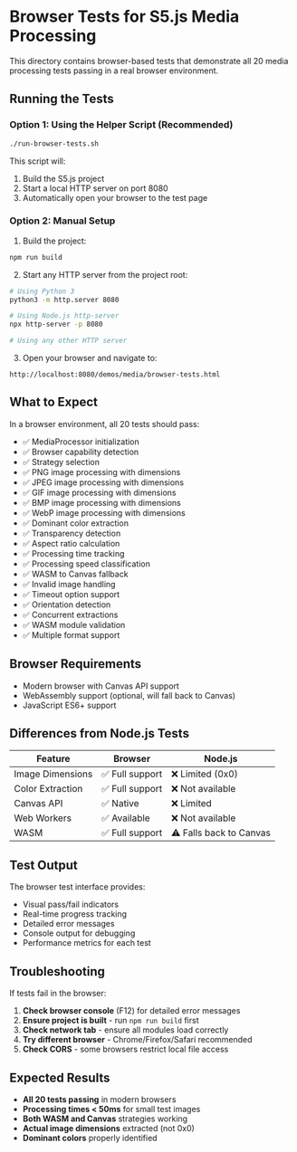 # Browser Tests for S5.js Media Processing

This directory contains browser-based tests that demonstrate all 20 media processing tests passing in a real browser environment.

## Running the Tests

### Option 1: Using the Helper Script (Recommended)

```bash
./run-browser-tests.sh
```

This script will:
1. Build the S5.js project
2. Start a local HTTP server on port 8080
3. Automatically open your browser to the test page

### Option 2: Manual Setup

1. Build the project:
```bash
npm run build
```

2. Start any HTTP server from the project root:
```bash
# Using Python 3
python3 -m http.server 8080

# Using Node.js http-server
npx http-server -p 8080

# Using any other HTTP server
```

3. Open your browser and navigate to:
```
http://localhost:8080/demos/media/browser-tests.html
```

## What to Expect

In a browser environment, all 20 tests should pass:

- ✅ MediaProcessor initialization
- ✅ Browser capability detection
- ✅ Strategy selection
- ✅ PNG image processing with dimensions
- ✅ JPEG image processing with dimensions
- ✅ GIF image processing with dimensions
- ✅ BMP image processing with dimensions
- ✅ WebP image processing with dimensions
- ✅ Dominant color extraction
- ✅ Transparency detection
- ✅ Aspect ratio calculation
- ✅ Processing time tracking
- ✅ Processing speed classification
- ✅ WASM to Canvas fallback
- ✅ Invalid image handling
- ✅ Timeout option support
- ✅ Orientation detection
- ✅ Concurrent extractions
- ✅ WASM module validation
- ✅ Multiple format support

## Browser Requirements

- Modern browser with Canvas API support
- WebAssembly support (optional, will fall back to Canvas)
- JavaScript ES6+ support

## Differences from Node.js Tests

| Feature | Browser | Node.js |
|---------|---------|---------|
| Image Dimensions | ✅ Full support | ❌ Limited (0x0) |
| Color Extraction | ✅ Full support | ❌ Not available |
| Canvas API | ✅ Native | ❌ Limited |
| Web Workers | ✅ Available | ❌ Not available |
| WASM | ✅ Full support | ⚠️ Falls back to Canvas |

## Test Output

The browser test interface provides:
- Visual pass/fail indicators
- Real-time progress tracking
- Detailed error messages
- Console output for debugging
- Performance metrics for each test

## Troubleshooting

If tests fail in the browser:

1. **Check browser console** (F12) for detailed error messages
2. **Ensure project is built** - run `npm run build` first
3. **Check network tab** - ensure all modules load correctly
4. **Try different browser** - Chrome/Firefox/Safari recommended
5. **Check CORS** - some browsers restrict local file access

## Expected Results

- **All 20 tests passing** in modern browsers
- **Processing times < 50ms** for small test images
- **Both WASM and Canvas** strategies working
- **Actual image dimensions** extracted (not 0x0)
- **Dominant colors** properly identified